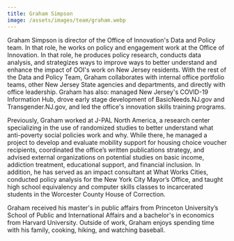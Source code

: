 ```yaml
---
title: Graham Simpson
image: /assets/images/team/graham.webp
---
```


Graham Simpson is director of the Office of Innovation's Data and Policy team. In that role, he works on policy and engagement work at the Office of Innovation. In that role, he produces policy research, conducts data analysis, and strategizes ways to improve ways to better understand and enhance the impact of OOI's work on New Jersey residents. With the rest of the Data and Policy Team, Graham collaborates with internal office portfolio teams, other New Jersey State agencies and departments, and directly with office leadership. Graham has also: managed New Jersey's COVID-19 Information Hub, drove early stage development of BasicNeeds.NJ.gov and Transgender.NJ.gov, and led the office's innovation skills training programs. 

Previously, Graham worked at J-PAL North America, a research center specializing in the use of randomized studies to better understand what anti-poverty social policies work and why. While there, he managed a project to develop and evaluate mobility support for housing choice voucher recipients, coordinated the office’s written publications strategy, and advised external organizations on potential studies on basic income, addiction treatment, educational support, and financial inclusion. In addition, he has served as an impact consultant at What Works Cities, conducted policy analysis for the New York City Mayor’s Office, and taught high school equivalency and computer skills classes to incarcerated students in the Worcester County House of Correction.

Graham received his master's in public affairs from Princeton University’s School of Public and International Affairs and a bachelor's in economics from Harvard University. Outside of work, Graham enjoys spending time with his family, cooking, hiking, and watching baseball. 
